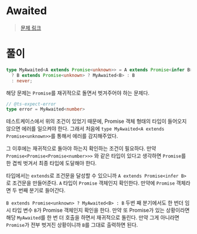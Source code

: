 # Awaited

> [문제 링크](https://github.com/type-challenges/type-challenges/blob/main/questions/00189-easy-awaited/README.ko.md)

# 풀이

```ts
type MyAwaited<A extends Promise<unknown>> = A extends Promise<infer B> 
  ? B extends Promise<unknown> ? MyAwaited<B> : B
  : never;
```

해당 문제는 `Promise`를 재귀적으로 돌면서 벗겨주어야 하는 문제다.

```ts
// @ts-expect-error
type error = MyAwaited<number>
```

테스트케이스에서 위의 조건이 있었기 때문에, Promise 객체 형태의 타입이 들어오지 않으면
에러를 일으켜야 한다. 그래서 처음에 `type MyAwaited<A extends Promise<unknown>>`를 통해서 에러를 감지해주었다.

그 이후에는 재귀적으로 돌아야 하는지 확인하는 조건이 필요하다.
만약 `Promise<Promise<Promise<number>>>` 와 같은 타입이 있다고 생각하면 `Promise`를 한 겹씩 벗겨서 최종 타입에 도달해야 한다.

타입에서는 `extends`로 조건문을 달성할 수 있으니까 `A extends Promise<infer B>`로 조건문을 만들어준다.
`A` 타입이 `Promise` 객체인지 확인한다. 만약에 `Promise` 객체라면 두 번째 분기로 들어간다.

`B extends Promise<unknown> ? MyAwaited<B> : B` 두번 째 분기에서도 한 번더 임시 타입 변수 `B`가 Promise 객체인지 확인을 한다.
만약 또 Promise가 있는 상황이라면 해당 `MyAwaited`를 한 번 더 호출을 하면서 재귀적으로 돌린다.
만약 그게 아니라면 `Promise`가 전부 벗겨진 상황이니까 `B`를 그대로 출력하면 된다.
